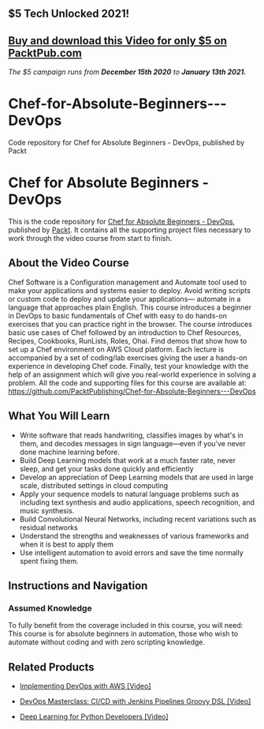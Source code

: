 ## $5 Tech Unlocked 2021!
[Buy and download this Video for only $5 on PacktPub.com](https://www.packtpub.com/product/chef-for-absolute-beginners-devops-video/9781838554040)
-----
*The $5 campaign         runs from __December 15th 2020__ to __January 13th 2021.__*

# Chef-for-Absolute-Beginners---DevOps
Code repository for Chef for Absolute Beginners - DevOps, published by Packt
# Chef for Absolute Beginners - DevOps
This is the code repository for [Chef for Absolute Beginners - DevOps](https://www.packtpub.com/big-data-and-business-intelligence/deep-learning-python-developers-video?utm_source=github&utm_medium=repository&utm_campaign=9781788993883), published by [Packt](https://www.packtpub.com/?utm_source=github). It contains all the supporting project files necessary to work through the video course from start to finish.
## About the Video Course
Chef Software is a Configuration management and Automate tool used to make your applications and systems easier to deploy. Avoid writing scripts or custom code to deploy and update your applications— automate in a language that approaches plain English.
This course introduces a beginner in DevOps to basic fundamentals of Chef with easy to do hands-on exercises that you can practice right in the browser. The course introduces basic use cases of Chef followed by an introduction to Chef Resources, Recipes, Cookbooks, RunLists, Roles, Ohai. Find demos that show how to set up a Chef environment on AWS Cloud platform. Each lecture is accompanied by a set of coding/lab exercises giving the user a hands-on experience in developing Chef code. Finally, test your knowledge with the help of an assignment which will give you real-world experience in solving a problem.
All the code and supporting files for this course are available at: https://github.com/PacktPublishing/Chef-for-Absolute-Beginners---DevOps

<H2>What You Will Learn</H2>
<DIV class=book-info-will-learn-text>
<UL>
<LI>Write software that reads handwriting, classifies images by what's in them, and decodes messages in sign language—even if you've never done machine learning before. 
<LI>Build Deep Learning models that work at a much faster rate, never sleep, and get your tasks done quickly and efficiently 
<LI>Develop an appreciation of Deep Learning models that are used in large scale<SPAN style="BACKGROUND-COLOR: transparent">, distributed settings in cloud computing</SPAN> 
<LI>Apply your sequence models to natural language problems such as including text synthesis and audio applications, speech recognition, and music synthesis.&nbsp; 
<LI>Build Convolutional Neural Networks, including recent variations such as residual networks 
<LI>Understand the strengths and weaknesses of various frameworks and when it is best to apply them 
<LI>Use intelligent automation to avoid errors and save the time normally spent fixing them. </LI></UL></DIV>

## Instructions and Navigation
### Assumed Knowledge
To fully benefit from the coverage included in this course, you will need:<br/>
This course is for absolute beginners in automation, those who wish to automate without coding and with zero scripting knowledge.

## Related Products
* [Implementing DevOps with AWS [Video]](https://www.packtpub.com/big-data-and-business-intelligence/deep-learning-python-developers-video?utm_source=github&utm_medium=repository&utm_campaign=9781788993883)

* [DevOps Masterclass: CI/CD with Jenkins Pipelines Groovy DSL [Video]](https://www.packtpub.com/big-data-and-business-intelligence/deep-learning-python-developers-video?utm_source=github&utm_medium=repository&utm_campaign=9781788993883)

* [Deep Learning for Python Developers [Video]](https://www.packtpub.com/big-data-and-business-intelligence/deep-learning-python-developers-video?utm_source=github&utm_medium=repository&utm_campaign=9781788993883)

